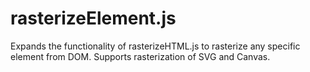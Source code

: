 # rasterizeElement.js
Expands the functionality of rasterizeHTML.js to rasterize any specific element from DOM. Supports rasterization of SVG and Canvas.

